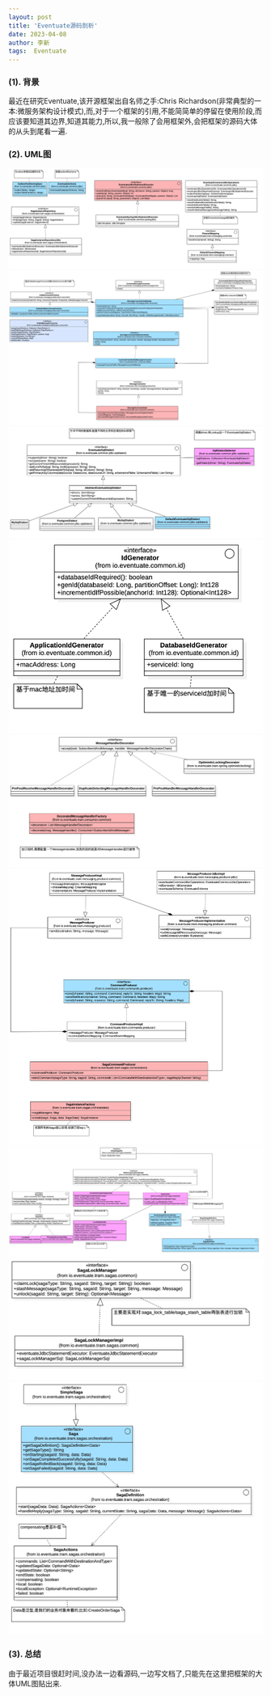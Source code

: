 ```yaml
---
layout: post
title: 'Eventuate源码剖析' 
date: 2023-04-08
author: 李新
tags:  Eventuate
---
```


### (1). 背景
最近在研究Eventuate,该开源框架出自名师之手:Chris Richardson(非常典型的一本:微服务架构设计模式),而,对于一个框架的引用,不能简简单的停留在使用阶段,而应该要知道其边界,知道其能力,所以,我一般除了会用框架外,会把框架的源码大体的从头到尾看一遍.  

### (2). UML图
!["Common"](assets/eventuate/imgs/Eventuate_Model_Common_0.jpg)
!["Consumer"](assets/eventuate/imgs/Eventuate_Model_Consumer_5.jpg)
!["Sql方言定义"](assets/eventuate/imgs/Eventuate_Model_EventuateSqlDialect_2.jpg)
!["Id生成策略"](assets/eventuate/imgs/Eventuate_Model_IdGenerator_3.jpg)
!["消息解码器"](assets/eventuate/imgs/Eventuate_Model_MessageHandlerDecorator_1.jpg)
!["生产者"](assets/eventuate/imgs/Eventuate_Model_Producer_4.jpg)
!["SagaDSL定义"](assets/eventuate/imgs/Eventuate_Model_SagaDSL_8.jpg)
!["SagaLock管理"](assets/eventuate/imgs/Eventuate_Model_SagaLockManager_6.jpg)
!["Saga通用"](assets/eventuate/imgs/Eventuate_Model_Saga_7.jpg)

### (3). 总结
由于最近项目很赶时间,没办法一边看源码,一边写文档了,只能先在这里把框架的大体UML图贴出来. 